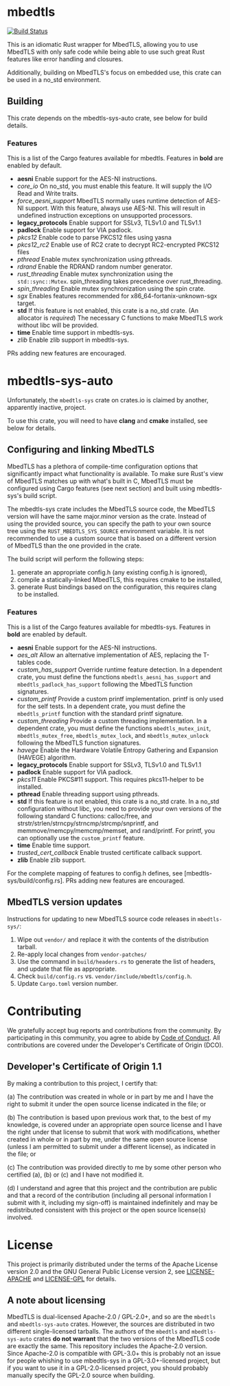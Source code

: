 # mbedtls

[![Build Status](https://travis-ci.com/fortanix/rust-mbedtls.svg?branch=master)](https://travis-ci.com/fortanix/rust-mbedtls)

This is an idiomatic Rust wrapper for MbedTLS, allowing you to use MbedTLS with
only safe code while being able to use such great Rust features like error
handling and closures.

Additionally, building on MbedTLS's focus on embedded use, this crate can be
used in a no_std environment.

## Building

This crate depends on the mbedtls-sys-auto crate, see below for build details.

### Features

This is a list of the Cargo features available for mbedtls. Features in
**bold** are enabled by default.

* **aesni** Enable support for the AES-NI instructions.
* *core_io* On no_std, you must enable this feature. It will supply the I/O
            Read and Write traits.
* *force_aesni_support* MbedTLS normally uses runtime detection of AES-NI
                        support. With this feature, always use AES-NI. This
                        will result in undefined instruction exceptions on
                        unsupported processors.
* **legacy_protocols** Enable support for SSLv3, TLSv1.0 and TLSv1.1
* **padlock** Enable support for VIA padlock.
* *pkcs12* Enable code to parse PKCS12 files using yasna
* *pkcs12_rc2* Enable use of RC2 crate to decrypt RC2-encrypted PKCS12 files
* *pthread* Enable mutex synchronization using pthreads.
* *rdrand* Enable the RDRAND random number generator.
* *rust_threading* Enable mutex synchronization using the `std::sync::Mutex`.
                   spin_threading takes precedence over rust_threading.
* *spin_threading* Enable mutex synchronization using the spin crate.
* *sgx* Enables features recommended for x86\_64-fortanix-unknown-sgx target.
* **std** If this feature is not enabled, this crate is a no_std crate. (An
          allocator is *required*) The necessary C functions to make MbedTLS
          work without libc will be provided.
* **time** Enable time support in mbedtls-sys.
* *zlib* Enable zlib support in mbedtls-sys.

PRs adding new features are encouraged.

# mbedtls-sys-auto

Unfortunately, the `mbedtls-sys` crate on crates.io is claimed by another,
apparently inactive, project.

To use this crate, you will need to have **clang** and **cmake** installed, see
below for details.

## Configuring and linking MbedTLS

MbedTLS has a plethora of compile-time configuration options that significantly
impact what functionality is available. To make sure Rust's view of MbedTLS
matches up with what's built in C, MbedTLS must be configured using Cargo
features (see next section) and built using mbedtls-sys's build script.

The mbedtls-sys crate includes the MbedTLS source code, the MbedTLS version
will have the same major.minor version as the crate. Instead of using the
provided source, you can specify the path to your own source tree using the
`RUST_MBEDTLS_SYS_SOURCE` environment variable. It is not recommended to use a
custom source that is based on a different version of MbedTLS than the one
provided in the crate.

The build script will perform the following steps:
1. generate an appropriate config.h (any existing config.h is ignored),
2. compile a statically-linked MbedTLS, this requires cmake to be installed,
3. generate Rust bindings based on the configuration, this requires clang to be
   installed.

### Features

This is a list of the Cargo features available for mbedtls-sys. Features in
**bold** are enabled by default.

* **aesni** Enable support for the AES-NI instructions.
* *aes_alt* Allow an alternative implementation of AES, replacing the
  T-tables code.
* *custom_has_support* Override runtime feature detection. In a dependent
                       crate, you must define the functions
                       `mbedtls_aesni_has_support` and
                       `mbedtls_padlock_has_support` following the MbedTLS
                       function signatures.
* *custom_printf* Provide a custom printf implementation. printf is only used
                  for the self tests. In a dependent crate, you must define the
                  `mbedtls_printf` function with the standard printf signature.
* *custom_threading* Provide a custom threading implementation. In a dependent
                     crate, you must define the functions `mbedtls_mutex_init`,
                     `mbedtls_mutex_free`, `mbedtls_mutex_lock`, and
                     `mbedtls_mutex_unlock` following the MbedTLS function
                     signatures.
* *havege* Enable the Hardware Volatile Entropy Gathering and Expansion
           (HAVEGE) algorithm.
* **legacy_protocols** Enable support for SSLv3, TLSv1.0 and TLSv1.1
* **padlock** Enable support for VIA padlock.
* *pkcs11* Enable PKCS#11 support. This requires pkcs11-helper to be installed.
* **pthread** Enable threading support using pthreads.
* **std** If this feature is not enabled, this crate is a no_std crate. In a
          no_std configuration without libc, you need to provide your own
          versions of the following standard C functions: calloc/free, and
          strstr/strlen/strncpy/strncmp/strcmp/snprintf, and
          memmove/memcpy/memcmp/memset, and rand/printf. For printf, you can
          optionally use the `custom_printf` feature.
* **time** Enable time support.
* *trusted_cert_callback* Enable trusted certificate callback support.
* **zlib** Enable zlib support.

For the complete mapping of features to config.h defines, see
[mbedtls-sys/build/config.rs]. PRs adding new features are encouraged.

## MbedTLS version updates

Instructions for updating to new MbedTLS source code releases in `mbedtls-sys/`:

1. Wipe out `vendor/` and replace it with the contents of the distribution tarball.
2. Re-apply local changes from `vendor-patches/`
3. Use the command in `build/headers.rs` to generate the list of headers,
   and update that file as appropriate.
4. Check `build/config.rs` vs. `vendor/include/mbedtls/config.h`.
5. Update `Cargo.toml` version number.

# Contributing

We gratefully accept bug reports and contributions from the community.
By participating in this community, you agree to abide by [Code of Conduct](./CODE_OF_CONDUCT.md).
All contributions are covered under the Developer's Certificate of Origin (DCO).

## Developer's Certificate of Origin 1.1

By making a contribution to this project, I certify that:

(a) The contribution was created in whole or in part by me and I
have the right to submit it under the open source license
indicated in the file; or

(b) The contribution is based upon previous work that, to the best
of my knowledge, is covered under an appropriate open source
license and I have the right under that license to submit that
work with modifications, whether created in whole or in part
by me, under the same open source license (unless I am
permitted to submit under a different license), as indicated
in the file; or

(c) The contribution was provided directly to me by some other
person who certified (a), (b) or (c) and I have not modified
it.

(d) I understand and agree that this project and the contribution
are public and that a record of the contribution (including all
personal information I submit with it, including my sign-off) is
maintained indefinitely and may be redistributed consistent with
this project or the open source license(s) involved.

# License

This project is primarily distributed under the terms of the Apache License
version 2.0 and the GNU General Public License version 2, see
[LICENSE-APACHE](./LICENSE-APACHE) and [LICENSE-GPL](./LICENSE-GPL) for
details.

## A note about licensing

MbedTLS is dual-licensed Apache-2.0 / GPL-2.0+, and so are the `mbedtls` and
`mbedtls-sys-auto` crates. However, the sources are distributed in two
different single-licensed tarballs. The authors of the `mbedtls` and
`mbedtls-sys-auto` crates **do not warrant** that the two versions of the
MbedTLS code are exactly the same. This repository includes the Apache-2.0
version. Since Apache-2.0 is compatible with GPL-3.0+ this is probably not an
issue for people whishing to use mbedtls-sys in a GPL-3.0+-licensed project,
but if you want to use it in a GPL-2.0-licensed project, you should probably
manually specify the GPL-2.0 source when building.
